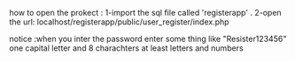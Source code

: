 how to open the prokect :
1-import the sql file called 'registerapp' .
2-open the url:
localhost/registerapp/public/user_register/index.php 

notice :when you inter the password enter some thing like "Resister123456" one capital letter and 8 charachters at least letters and numbers 

